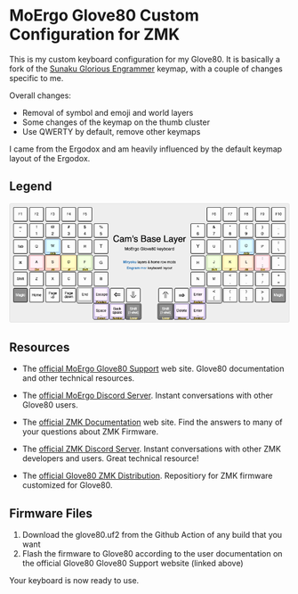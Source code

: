 # MoErgo Glove80 Custom Configuration for ZMK

This is my custom keyboard configuration for my Glove80. It is basically a fork of the [Sunaku Glorious Engrammer](https://github.com/sunaku/glove80-keymaps) keymap, with a couple of changes specific to me.

Overall changes:
- Removal of symbol and emoji and world layers
- Some changes of the keymap on the thumb cluster
- Use QWERTY by default, remove other keymaps

I came from the Ergodox and am heavily influenced by the default keymap layout of the Ergodox.

## Legend
![Base Layer](./keymaps/cameron-glove80-base-layer.png)

## Resources
- The [official MoErgo Glove80 Support](https://moergo.com/glove80-support) web site. Glove80 documentation and other technical resources.
- The [official MoErgo Discord Server](https://moergo.com/discord). Instant conversations with other Glove80 users.

- The [official ZMK Documentation](https://zmk.dev/docs) web site. Find the answers to many of your questions about ZMK Firmware.
- The [official ZMK Discord Server](https://discord.gg/8cfMkQksSB). Instant conversations with other ZMK developers and users. Great technical resource!

- The [official Glove80 ZMK Distribution](https://github.com/moergo-sc/zmk). Repositiory for ZMK firmware customized for Glove80. 
 
## Firmware Files
1. Download the glove80.uf2 from the Github Action of any build that you want
2. Flash the firmware to Glove80 according to the user documentation on the official Glove80 Glove80 Support website (linked above)

Your keyboard is now ready to use.

